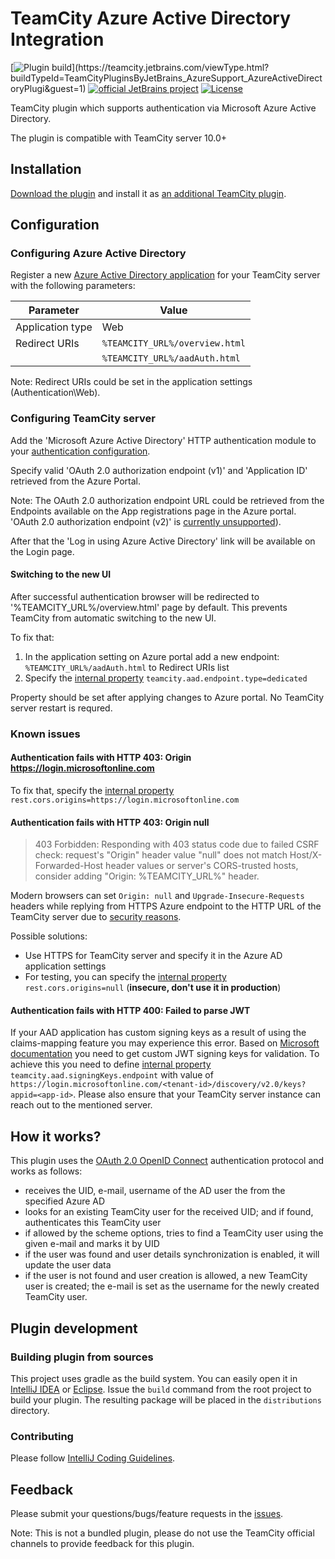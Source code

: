 # TeamCity Azure Active Directory Integration

[![Plugin build](https://teamcity.jetbrains.com/app/rest/builds/buildType:(id:TeamCityPluginsByJetBrains_AzureSupport_AzureActiveDirectoryPlugi),branch:master/statusIcon.svg)](https://teamcity.jetbrains.com/viewType.html?buildTypeId=TeamCityPluginsByJetBrains_AzureSupport_AzureActiveDirectoryPlugi&guest=1)
[![official JetBrains project](http://jb.gg/badges/official.svg)](https://confluence.jetbrains.com/display/ALL/JetBrains+on+GitHub)
[![License](https://img.shields.io/badge/License-Apache%202.0-blue.svg)](https://opensource.org/licenses/Apache-2.0)

TeamCity plugin which supports authentication via Microsoft Azure Active Directory.

The plugin is compatible with TeamCity server 10.0+

## Installation

[Download the plugin](https://plugins.jetbrains.com/plugin/9083-azure-active-directory) and install it as [an additional TeamCity plugin](http://confluence.jetbrains.com/display/TCDL/Installing+Additional+Plugins#InstallingAdditionalPlugins-InstallingTeamCityplugins).

## Configuration

### Configuring Azure Active Directory

Register a new [Azure Active Directory application](https://docs.microsoft.com/en-us/azure/active-directory/develop/active-directory-integrating-applications#adding-an-application) for your TeamCity server with the following parameters:

| Parameter        | Value                          |
| -                | -                              |
| Application type | Web                            |
| Redirect URIs    | `%TEAMCITY_URL%/overview.html` |
|                  | `%TEAMCITY_URL%/aadAuth.html`  |

Note: Redirect URIs could be set in the application settings (Authentication\Web).

### Configuring TeamCity server

Add the 'Microsoft Azure Active Directory' HTTP authentication module to your [authentication configuration](http://confluence.jetbrains.com/display/TCDL/Configuring+Authentication+Settings).

Specify valid 'OAuth 2.0 authorization endpoint (v1)' and 'Application ID' retrieved from the Azure Portal.

Note: The OAuth 2.0 authorization endpoint URL could be retrieved from the Endpoints available on the App registrations page in the Azure portal. 'OAuth 2.0 authorization endpoint (v2)' is [currently unsupported](https://youtrack.jetbrains.com/issue/TW-66221)).

After that the 'Log in using Azure Active Directory' link will be available on the Login page.

#### Switching to the new UI
After successful authentication browser will be redirected to '%TEAMCITY_URL%/overview.html' page by default.
This prevents TeamCity from automatic switching to the new UI.

To fix that:
 1. In the application setting on Azure portal add a new endpoint: `%TEAMCITY_URL%/aadAuth.html` to Redirect URIs list 
 2. Specify the [internal property](https://confluence.jetbrains.com/display/TCDL/Configuring+TeamCity+Server+Startup+Properties) `teamcity.aad.endpoint.type=dedicated`

Property should be set after applying changes to Azure portal.
No TeamCity server restart is requred.

### Known issues

#### Authentication fails with HTTP 403: Origin https://login.microsoftonline.com

To fix that, specify the [internal property](https://confluence.jetbrains.com/display/TCDL/Configuring+TeamCity+Server+Startup+Properties) `rest.cors.origins=https://login.microsoftonline.com`

#### Authentication fails with HTTP 403: Origin null


> 403 Forbidden: Responding with 403 status code due to failed CSRF check: request's "Origin" header value "null" does not match Host/X-Forwarded-Host header values or server's CORS-trusted hosts, consider adding "Origin: %TEAMCITY_URL%" header.

Modern browsers can set `Origin: null` and `Upgrade-Insecure-Requests` headers while replying from HTTPS Azure endpoint to the HTTP URL of the TeamCity server due to [security reasons](https://developer.mozilla.org/en-US/docs/Web/HTTP/Headers/Upgrade-Insecure-Requests).

Possible solutions:
* Use HTTPS for TeamCity server and specify it in the Azure AD application settings
* For testing, you can specify the [internal property](https://confluence.jetbrains.com/display/TCDL/Configuring+TeamCity+Server+Startup+Properties) `rest.cors.origins=null` (**insecure, don't use it in production**)

#### Authentication fails with HTTP 400: Failed to parse JWT

If your AAD application has custom signing keys as a result of using the claims-mapping feature you may experience this error. 
Based on [Microsoft documentation](https://docs.microsoft.com/en-us/azure/active-directory/develop/access-tokens#validating-the-signature) you need to get custom JWT signing keys for validation.
To achieve this you need to define [internal property](https://confluence.jetbrains.com/display/TCDL/Configuring+TeamCity+Server+Startup+Properties) `teamcity.aad.signingKeys.endpoint` with value of `https://login.microsoftonline.com/<tenant-id>/discovery/v2.0/keys?appid=<app-id>`.
Please also ensure that your TeamCity server instance can reach out to the mentioned server.

## How it works?

This plugin uses the [OAuth 2.0 OpenID Connect](https://docs.microsoft.com/en-us/azure/active-directory/develop/active-directory-protocols-openid-connect-code) authentication protocol and works as follows:
- receives the UID, e-mail, username of the AD user the from the specified Azure AD
- looks for an existing TeamCity user for the received UID; and if found, authenticates this TeamCity user
- if allowed by the scheme options, tries to find a TeamCity user using the given e-mail and marks it by UID
- if the user was found and user details synchronization is enabled, it will update the user data
- if the user is not found and user creation is allowed, a new TeamCity user is created; the e-mail is set as the username for the newly created TeamCity user.

## Plugin development

### Building plugin from sources

This project uses gradle as the build system. You can easily open it in [IntelliJ IDEA](https://www.jetbrains.com/idea/help/importing-project-from-gradle-model.html) or [Eclipse](http://gradle.org/eclipse/).
Issue the `build` command from the root project to build your plugin. The resulting package will be placed in the `distributions` directory.

### Contributing

Please follow [IntelliJ Coding Guidelines](http://www.jetbrains.org/display/IJOS/IntelliJ+Coding+Guidelines).

## Feedback

Please submit your questions/bugs/feature requests in the [issues](https://github.com/JetBrains/teamcity-azure-active-directory/issues).

Note: This is not a bundled plugin, please do not use the TeamCity official channels to provide feedback for this plugin.
